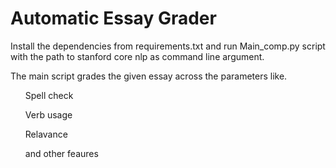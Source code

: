 # Automatic Essay Grader
<p>Install the dependencies from requirements.txt and run Main_comp.py script with the path to stanford core nlp as command line argument.</p>
<p>The main script grades the given essay across the parameters like.</p>
<ol> Spell check </ol>
<ol> Verb usage </ol>
<ol> Relavance </ol>
<ol> and other feaures </ol>
